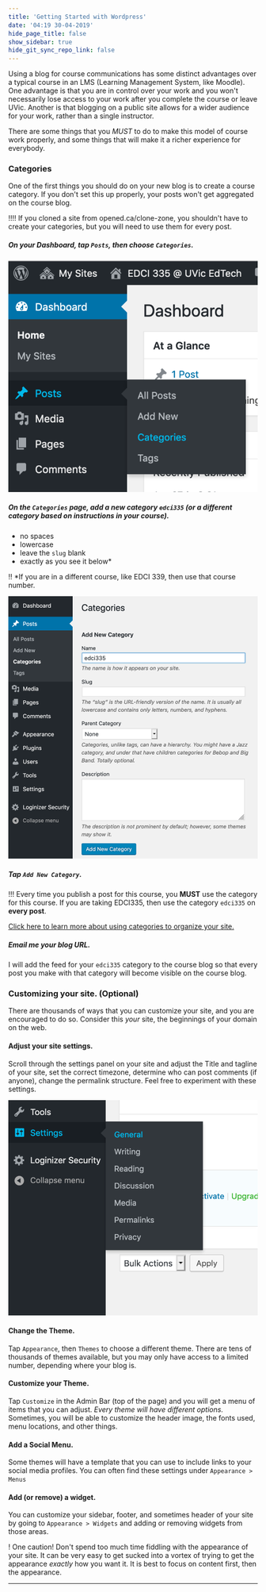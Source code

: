 ```yaml
---
title: 'Getting Started with Wordpress'
date: '04:19 30-04-2019'
hide_page_title: false
show_sidebar: true
hide_git_sync_repo_link: false
---
```


Using a blog for course communications has some distinct advantages over a typical course in an LMS (Learning Management System, like Moodle). One advantage is that you are in control over your work and you won't necessarily lose access to your work after you complete the course or leave UVic. Another is that blogging on a public site allows for a wider audience for your work, rather than a single instructor.

There are some things that you *MUST* to do to make this model of course work properly, and some things that will make it a richer experience for everybody.

### Categories

One of the first things you should do on your new blog is to create a course category. If you don't set this up properly, your posts won't get aggregated on the course blog.

!!!! If you cloned a site from opened.ca/clone-zone, you shouldn't have to create your categories, but you will need to use them for every post.

##### On your Dashboard, tap `Posts`, then choose `Categories`.

![](wp-setup-1.png)

##### On the `Categories` page, add a new category `edci335` (or a different category based on instructions in your course).
- no spaces
- lowercase
- leave the `slug` blank
- exactly as you see it below*

!! \*If you are in a different course, like EDCI 339, then use that course number.

![](wp-setup-2.png)

##### Tap `Add New Category`.

!!! Every time you publish a post for this course, you **MUST** use the category for this course. If you are taking EDCI335, then use the category `edci335` on **every post**.

[Click here to learn more about using categories to organize your site.](https://onlineacademiccommunity.uvic.ca/wordpress-tutorials-the-dashboard/wordpress-tutorials-organizing-content/)

##### Email me your blog URL.

I will add the feed for your `edci335` category to the course blog so that every post you make with that category will become visible on the course blog.

### Customizing your site. (Optional)

There are thousands of ways that you can customize your site, and you are encouraged to do so. Consider this *your* site, the beginnings of your domain on the web.

#### Adjust your site settings.

Scroll through the settings panel on your site and adjust the Title and tagline of your site, set the correct timezone, determine who can post comments (if anyone), change the permalink structure. Feel free to experiment with these settings.

![](wp-setup-3.png)

#### Change the Theme.

Tap `Appearance`, then `Themes` to choose a different theme. There are tens of thousands of themes available, but you may only have access to a limited number, depending where your blog is.

#### Customize your Theme.

Tap `Customize` in the Admin Bar (top of the page) and you will get a menu of items that you can adjust. *Every theme will have different options.* Sometimes, you will be able to customize the header image, the fonts used, menu locations, and other things.

#### Add a Social Menu.

Some themes will have a template that you can use to include links to your social media profiles. You can often find these settings under `Appearance > Menus`

#### Add (or remove) a widget.

You can customize your sidebar, footer, and sometimes header of your site by going to `Appearance > Widgets` and adding or removing widgets from those areas.

! One caution! Don't spend too much time fiddling with the appearance of your site. It can be very easy to get sucked into a vortex of trying to get the appearance *exactly* how you want it. It is best to focus on content first, then the appearance.

---

